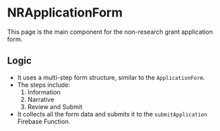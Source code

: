 # NRApplicationForm

This page is the main component for the non-research grant application form.

## Logic

- It uses a multi-step form structure, similar to the `ApplicationForm`.
- The steps include:
  1. Information
  2. Narrative
  3. Review and Submit
- It collects all the form data and submits it to the `submitApplication` Firebase Function.
